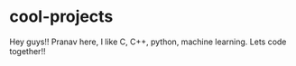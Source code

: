# cool-projects
Hey guys!!
Pranav here, I like C, C++, python, machine learning.
Lets code together!!
